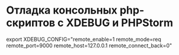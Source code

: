 Отладка консольных php-скриптов с XDEBUG и PHPStorm
===================================================

  export XDEBUG_CONFIG="remote_enable=1 remote_mode=req remote_port=9000 remote_host=127.0.0.1 remote_connect_back=0"
